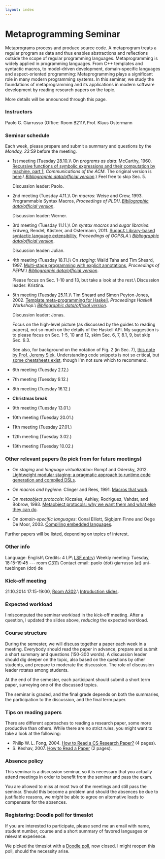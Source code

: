 ```yaml
---
layout: index
---
```


# Metaprogramming Seminar

Metaprograms process and produce source code. A metaprogram treats a regular program as data and thus enables abstractions and reflections outside the scope of regular programming languages. Metaprogramming is widely applied in programming languages. From C++ templates and syntactic macros, to model-driven development, domain-specific languages and aspect-oriented programming: Metaprogramming plays a significant role in many modern programming systems. In this seminar, we study the foundations of metaprogramming and its applications in modern software development by reading research papers on the topic.

More details will be announced through this page.

### Instructors

Paolo G. Giarrusso (Office: Room B211)\\
Prof. Klaus Ostermann

### Seminar schedule

Each week, please prepare and submit a summary and questions by the *Monday, 23:59* before the meeting.

* 1st meeting (Tuesday 28.10.)\\
On *programs as data*: McCarthy, 1960.
[Recursive functions of symbolic expressions and their computation by machine, part 1](http://cs.cmu.edu/~crary/819-f09/McCarthy60.pdf), *Communications of the ACM*.
The original version is [here](http://www.brinckerhoff.org/clements/csc530-sp09/Readings/mccarthy-1960.pdf).\\
*[Bibliographic data/official version](http://dl.acm.org/citation.cfm?id=367199)*.\\
Feel free to skip Sec. 5.

    Discussion leader: Paolo.

* 2nd meeting (Tuesday 4.11.)\\
On *macros*: Weise and Crew, 1993.
Programmable Syntax Macros, *Proceedings of PLDI*.\\
*[Bibliographic data/official version](http://dl.acm.org/citation.cfm?id=155105)*.

    Discussion leader: Werner.

* 3rd meeting (Tuesday 11.11.)\\
On *syntax macros* and *sugar libraries*: Erdweg, Rendel, Kästner, and Ostermann, 2011.
[SugarJ: Library-based syntactic language extensibility](http://www.student.informatik.tu-darmstadt.de/~xx00seba/publications/sugarj.pdf), *Proceedings of OOPSLA*.\\
*[Bibliographic data/official version](http://dl.acm.org/citation.cfm?id=2048099)*.

    Discussion leader: Julian.

* 4th meeting (Tuesday 18.11.)\\
On *staging*: Walid Taha and Tim Sheard, 1997.
[Multi-stage programming with explicit annotations](http://pdf.aminer.org/000/538/255/multi_stage_programming_with_explicit_annotations.pdf), *Proceedings of PEPM*.\\
*[Bibliographic data/official version](http://dl.acm.org/citation.cfm?id=259019)*.

    Please focus on Sec. 1-10 and 13, but take a look at the rest.\\
Discussion leader: Kristina.

* 5th meeting (Tuesday 25.11.)\\
Tim Sheard and Simon Peyton Jones, 2002.
[Template meta-programming for Haskell](http://research.microsoft.com/en-us/um/people/simonpj/Papers/meta-haskell/meta-haskell.pdf), *Proceedings Haskell Workshop*.\\
*[Bibliographic data/official version](http://dl.acm.org/citation.cfm?doid=581690.581691)*.

    Discussion leader: Jonas.

    Focus on the high-level picture (as discussed by the guides to reading
    papers), not so much on the details of the Haskell API. My suggestion is to
    please focus on Sec. 1-5, 10 and 12, skim Sec. 6, 7, 8.1, 9, but skip Sec.
    9.3.

    See also, for background on the notation of Fig. 2 (in Sec. 7),
    [this note by Prof. Jeremy Siek](http://siek.blogspot.de/2012/07/crash-course-on-notation-in-programming.html). Understanding code snippets is not so critical, but [some cheatsheets exist](http://fundeps.com/posts/cheatsheets/2014-03-04-cheat-sheets/), though I'm not sure which to recommend.

* 6th meeting (Tuesday 2.12.)

* 7th meeting (Tuesday 9.12.)

* 8th meeting (Tuesday 16.12.)

* **Christmas break**

* 9th meeting (Tuesday 13.01.)

* 10th meeting (Tuesday 20.01.)

* 11th meeting (Tuesday 27.01.)

* 12th meeting (Tuesday 3.02.)

* 13th meeting (Tuesday 10.02.)

### Other relevant papers (to pick from for future meetings)

* On *staging* and *language virtualization*: Rompf and Odersky, 2012. [Lightweight modular staging: a pragmatic approach to runtime code generation and compiled DSLs](http://dl.acm.org/citation.cfm?id=2184345).

* On *macros and hygiene*: Clinger and Rees, 1991. [Macros that work](http://dl.acm.org/citation.cfm?id=99607).

* On *metaobject protocols*: Kiczales, Ashley, Rodriguez, Vahdat, and Bobrow, 1993. [Metaobject protocols: why we want them and what else they can do](http://cseweb.ucsd.edu/~vahdat/papers/mop.pdf).

* On *domain-specific languages*: Conal Elliott, Sigbjørn Finne and Oege De Moor, 2003. [Compiling embedded languages](http://journals.cambridge.org/article_S0956796802004574).

Further papers will be listed, depending on topics of interest.

### Other info
Language: English\\
Credits: 4 LP\\
[LSF entry](http://campus.verwaltung.uni-tuebingen.de/lsfpublic/rds?state=verpublish&status=init&vmfile=no&publishid=114223&moduleCall=webInfo&publishConfFile=webInfo&publishSubDir=veranstaltung)\\
Weekly meeting: Tuesday, 18:15-19:45 --- room [C311](http://campus.verwaltung.uni-tuebingen.de/lsfpublic/rds?state=verpublish&status=init&vmfile=no&moduleCall=webInfo&publishConfFile=webInfoRaum&publishSubDir=raum&keep=y&raum.rgid=2963)\\
Contact email: paolo (dot) giarrusso (at) uni-tuebingen (dot) de

### Kick-off meeting

21.10.2014 17:15-19:00, [Room A302](http://campus.verwaltung.uni-tuebingen.de/lsfpublic/rds?state=verpublish&status=init&vmfile=no&moduleCall=webInfo&publishConfFile=webInfoRaum&publishSubDir=raum&keep=y&raum.rgid=2786).\\
[Introduction slides](https://github.com/Blaisorblade/ws14-mp/blob/master/WS14-Metaprogramming.pdf?raw=true).

### Expected workload

I miscomputed the seminar workload in the kick-off meeting. After a question, I updated the slides above, *reducing* the expected workload.

### Course structure

During the semester, we will discuss together a paper each week in a meeting. Everybody should read the paper in advance, prepare and submit a short summary and questions (150-300 words). A discussion leader should dig deeper on the topic, also based on the questions by other students, and prepare to moderate the discussion. The role of discussion leader rotates among students.

At the end of the semester, each participant should submit a short term paper, surveying one of the discussed topics.

The seminar is graded, and the final grade depends on both the summaries, the participation to the discussion, and the final term paper.

### Tips on reading papers

There are different approaches to reading a research paper, some more productive than others. While there are no strict rules, you might want to take a look at the following:

* Philip W. L. Fong, 2004. [How to Read a CS Research Paper?](http://faculty.ksu.edu.sa/chikh/Documents/reading-paper.pdf) (4 pages).
* S. Keshav, 2007. [How to Read a Paper](http://groups.csail.mit.edu/netmit/wordpress/wp-content/themes/netmit/papers/HowtoRead.pdf) (2 pages).


### Absence policy

This seminar is a discussion seminar, so it is necessary that you actually attend meetings in order to benefit from the seminar and pass the exam.

You are allowed to miss at most two of the meetings and still pass the seminar. Should this become a problem and should the absences be due to justifiable reasons, we *might* be able to agree on alternative loads to compensate for the absences.

### Registering: Doodle poll for timeslot

If you are interested to participate, please send me an email with name, student number, course and a short summary of favored languages or relevant experience.

We picked the timeslot with a [Doodle poll](http://doodle.com/bnx7773c7msnq29i), now closed. I might reopen this poll, should the necessity arise.
